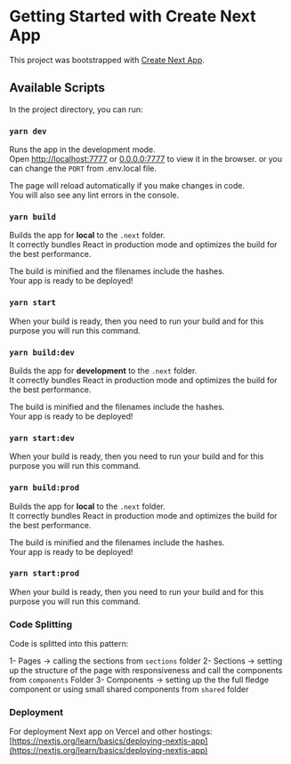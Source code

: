 # Getting Started with Create Next App

This project was bootstrapped with [Create Next App](https://nextjs.org/learn/basics/create-nextjs-app).

## Available Scripts

In the project directory, you can run:

### `yarn dev`

Runs the app in the development mode.\
Open [http://localhost:7777](http://localhost:7777) or [0.0.0.0:7777](0.0.0.0:7777) to view it in the browser. or you can change the `PORT` from .env.local file.

The page will reload automatically if you make changes in code.\
You will also see any lint errors in the console.

### `yarn build`

Builds the app for **local** to the `.next` folder.\
It correctly bundles React in production mode and optimizes the build for the best performance.

The build is minified and the filenames include the hashes.\
Your app is ready to be deployed!

### `yarn start`

When your build is ready, then you need to run your build and for this purpose you will run this command.

### `yarn build:dev`

Builds the app for **development** to the `.next` folder.\
It correctly bundles React in production mode and optimizes the build for the best performance.

The build is minified and the filenames include the hashes.\
Your app is ready to be deployed!

### `yarn start:dev`

When your build is ready, then you need to run your build and for this purpose you will run this command.

### `yarn build:prod`

Builds the app for **local** to the `.next` folder.\
It correctly bundles React in production mode and optimizes the build for the best performance.

The build is minified and the filenames include the hashes.\
Your app is ready to be deployed!

### `yarn start:prod`

When your build is ready, then you need to run your build and for this purpose you will run this command.

### Code Splitting

Code is splitted into this pattern:

1- Pages -> calling the sections from `sections` folder
2- Sections -> setting up the structure of the page with responsiveness and call the components from `components` Folder
3- Components -> setting up the the full fledge component or using small shared components from `shared` folder

### Deployment

For deployment Next app on Vercel and other hostings: [https://nextjs.org/learn/basics/deploying-nextjs-app](https://nextjs.org/learn/basics/deploying-nextjs-app)
